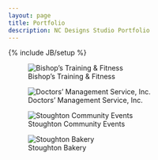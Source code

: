 ```yaml
---
layout: page
title: Portfolio
description: NC Designs Studio Portfolio
---
```

{% include JB/setup %}

<main role="main" itemscope itemtype="http://schema.org/WebPage">
	<article itemprop="mainContentOfPage" itemscope itemtype="http://schema.org/CreativeWork" >
		<figure itemprop="workExample" class="col-xs-12 col-sm-3 thumbnail" >
			<picture>
			<source class="img-responsive" media="(max-width:480px)" srcset="https://i.imgur.com/AGzU0bj.jpg, https://i.imgur.com/A2eP7ZD.jpg 2x">
			<img itemprop="image" class="img-responsive" src="https://i.imgur.com/QX9iKlw.jpg" alt="Bishop&rsquo;s Training &amp; Fitness" /></picture><br>
			<figcaption itemprop="text">Bishop&rsquo;s Training &amp; Fitness</figcaption>
		</figure>
		<figure itemprop="workExample" class="col-xs-12 col-sm-3 thumbnail">
			<picture>
			<source class="img-responsive" media="(max-width:480px)" srcset="https://i.imgur.com/ysjPEXp.jpg?1, https://i.imgur.com/NSIP9lF.jpg?1 2x">
			<img itemprop="image" class="img-responsive" src="https://i.imgur.com/ieNZfe8.gif" alt="Doctors&rsquo; Management Service, Inc." /></picture><br>
			<figcaption itemprop="text">Doctors&rsquo; Management Service, Inc.</figcaption>
		</figure>
		<figure itemprop="workExample" class="col-xs-12 col-sm-3 thumbnail">
			<picture>
			<source class="img-responsive" media="(max-width:480px)" srcset="https://i.imgur.com/jl9SVXH.png, https://i.imgur.com/OCBk87j.png 2x">
			<img itemprop="image" class="img-responsive" src="https://i.imgur.com/SzJSEuH.jpg" alt="Stoughton Community Events" /></picture><br>
			<figcaption itemprop="text">Stoughton Community Events</figcaption>
		</figure>
		<figure itemprop="workExample" class="col-xs-12 col-sm-3 thumbnail">
			<picture>
			<source class="img-responsive" media="(max-width:480px)" srcset="https://i.imgur.com/S3aVcZP.png, https://i.imgur.com/4OXZIeq.jpg 2x">
			<img itemprop="image" class="img-responsive" src="https://i.imgur.com/vIxXhSg.gif" alt="Stoughton Bakery" /></picture>
			<figcaption itemprop="text">Stoughton Bakery</figcaption>
		</figure>
	</article>
</main>